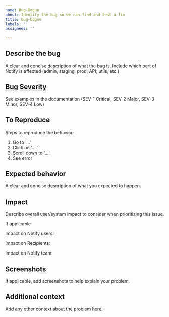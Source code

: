 ```yaml
---
name: Bug-Bogue
about: Identify the bug so we can find and test a fix
title: bug-bogue
labels: ''
assignees: ''

---
```


## Describe the bug 

A clear and concise description of what the bug is. Include which part of Notify is affected (admin, staging, prod, API, utils, etc.)

## [Bug Severity](https://docs.google.com/document/d/1tcD32bjJRaREsMgaUEoXAk400y1dKzzaKR0G5Sr1w20/edit)
See examples in the documentation
(SEV-1 Critical, SEV-2 Major, SEV-3 Minor, SEV-4 Low) 

## To Reproduce

Steps to reproduce the behavior:

1. Go to '...'
2. Click on '....'
3. Scroll down to '....'
4. See error

## Expected behavior

A clear and concise description of what you expected to happen.

## Impact

Describe overall user/system impact to consider when prioritizing this issue.

If applicable

Impact on Notify users:

Impact on Recipients:

Impact on Notify team: 

## Screenshots

If applicable, add screenshots to help explain your problem.

## Additional context

Add any other context about the problem here.
